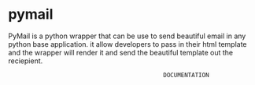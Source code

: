 # pymail

PyMail is a python wrapper that can be use to send beautiful email in any python base application. it allow developers to pass in their html template and the wrapper will render it and send the beautiful template out the reciepient. 

                                                DOCUMENTATION
        